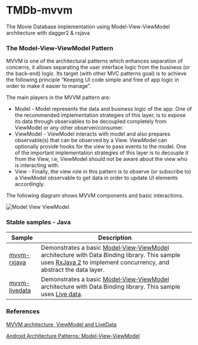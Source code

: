 # TMDb-mvvm
The Movie Database implementation using Model-View-ViewModel architecture with dagger2 &amp; rxjava

### The Model-View-ViewModel Pattern
MVVM is one of the architectural patterns which enhances separation of concerns, it allows separating the user interface logic from the business (or the back-end) logic. Its target (with other MVC patterns goal) is to achieve the following principle “Keeping UI code simple and free of app logic in order to make it easier to manage”.

The main players in the MVVM pattern are:

* Model - Model represents the data and business logic of the app. One of the recommended implementation strategies of this layer, is to expose its data through observables to be decoupled completely from ViewModel or any other observer/consumer.
* ViewModel - ViewModel interacts with model and also prepares observable(s) that can be observed by a View. ViewModel can optionally provide hooks for the view to pass events to the model. 
One of the important implementation strategies of this layer is to decouple it from the View, i.e, ViewModel should not be aware about the view who is interacting with.
* View - Finally, the view role in this pattern is to observe (or subscribe to) a ViewModel observable to get data in order to update UI elements accordingly.

The following diagram shows MVVM components and basic interactions.

<img src="https://cdn-images-1.medium.com/max/900/1*BpxMFh7DdX0_hqX6ABkDgw.png" alt="Model View ViewModel"/>

### Stable samples - Java
| Sample | Description |
| ------------- | ------------- |
| [mvvm-rxjava](https://github.com/Shrikant-B/Tmdb-mvvm/tree/mvvm-rxjava) | Demonstrates a basic [Model‑View‑ViewModel](https://en.wikipedia.org/wiki/Model%E2%80%93view%E2%80%93viewmodel) architecture with Data Binding library. This sample uses [RxJava 2](https://github.com/ReactiveX/RxJava) to implement concurrency, and abstract the data layer. |
| [mvvm-livedata](https://github.com/Shrikant-B/Tmdb-mvvm/tree/mvvm-livedata) | Demonstrates a basic [Model‑View‑ViewModel](https://en.wikipedia.org/wiki/Model%E2%80%93view%E2%80%93viewmodel) architecture with Data Binding library. This sample uses [Live data](https://developer.android.com/topic/libraries/architecture/livedata). |

### References
[MVVM architecture, ViewModel and LiveData](https://proandroiddev.com/mvvm-architecture-viewmodel-and-livedata-part-1-604f50cda1)

[Android Architecture Patterns: Model-View-ViewModel](https://medium.com/upday-devs/android-architecture-patterns-part-3-model-view-viewmodel-e7eeee76b73b)